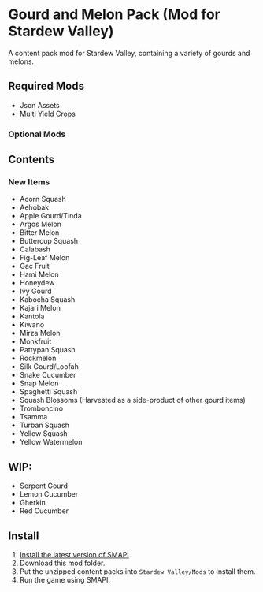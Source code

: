 # Gourd and Melon Pack (Mod for Stardew Valley)
 A content pack mod for Stardew Valley, containing a variety of gourds and melons.
## Required Mods
- Json Assets
- Multi Yield Crops
### Optional Mods
## Contents
### New Items
- Acorn Squash
- Aehobak
- Apple Gourd/Tinda
- Argos Melon
- Bitter Melon
- Buttercup Squash
- Calabash
- Fig-Leaf Melon
- Gac Fruit
- Hami Melon
- Honeydew
- Ivy Gourd
- Kabocha Squash
- Kajari Melon
- Kantola
- Kiwano
- Mirza Melon
- Monkfruit
- Pattypan Squash
- Rockmelon
- Silk Gourd/Loofah
- Snake Cucumber
- Snap Melon
- Spaghetti Squash
- Squash Blossoms (Harvested as a side-product of other gourd items)
- Tromboncino
- Tsamma
- Turban Squash
- Yellow Squash
- Yellow Watermelon
## WIP:
- Serpent Gourd
- Lemon Cucumber
- Gherkin
- Red Cucumber
## Install
1. [Install the latest version of SMAPI](https://smapi.io/).
2. Download this mod folder.
3. Put the unzipped content packs into `Stardew Valley/Mods` to install them.
4. Run the game using SMAPI.
